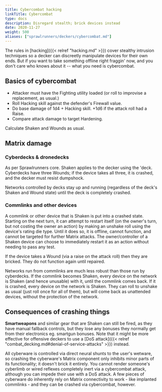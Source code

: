 ```yaml
---
title: Cybercombat hacking
linkTitle: Cybercombat
type: docs
description: Disregard stealth; brick devices instead
date: 2020-11-27
weight: 500
aliases: ["sprawlrunners/deckers/cybercombat.md"]
---
```


The rules in [hacking]({{< relref "hacking.md" >}}) cover stealthy intrusion techniques so a decker can discreetly manipulate devices for their own ends. But if you want to take something offline right fraggin' now, and you don't care who knows about it -- what you need is cybercombat.

## Basics of cybercombat

* Attacker must have the Fighting utility loaded (or roll to improvise a replacement, as usual.)
* Roll Hacking skill against the defender's Firewall value.
* Do base damage of 1d4 + Hacking skill. +1d6 if the attack roll had a Raise.
* Compare attack damage to target Hardening.

Calculate Shaken and Wounds as usual.

## Matrix damage

### Cyberdecks & dronedecks

As per Sprawlrunners core. Shaken applies to the decker using the 'deck. Cyberdecks have three Wounds; if the device takes all three, it is crashed, and the decker must resist dumpshock.

Networks controlled by decks stay up and running (regardless of the deck's Shaken and Wound state) until the deck is completely crashed.

### Commlinks and other devices

A commlink or other device that is Shaken is put into a crashed state. Starting on the next turn, it can attempt to restart itself (on the owner's turn, but not costing the owner an action) by making an unshake roll using the device's rating die type. Until it does so, it is offline, cannot function, and cannot be targeted for further Matrix attacks. The owner/controller of a Shaken device can choose to immediately restart it as an action without needing to pass any test.

If the device takes a Wound (via a raise on the attack roll) then they are bricked. They do not function again until repaired.

Networks run from commlinks are much less robust than those run by cyberdecks. If the commlink becomes Shaken, every device on the network is Shaken (and hence unusable) with it, until the commlink comes back. If it is crashed, every device on the network is Shaken. They can roll to unshake as usual (just roll once for all of them), but will come back as unattended devices, without the protection of the network.

## Consequences of crashing things

**Smartweapons** and similar gear that are Shaken can still be fired, as they have manual fallback controls, but they lose any bonuses they normally get from their electronics eg. smartgun bonuses. Note that it might be more effective for offensive deckers to use a [DoS attack]({{< relref "combat_decking.md#denial-of-service-attacks" >}}) instead.

All cyberware is controlled via direct neural shunts to the user's wetware, so crashing the cyberware's Matrix component only inhibits minor parts of its functionality; it doesn't brick it entirely. You cannot render someone's cyberlimb or wired reflexes completely inert via a cybercombat attack, although you can impede their use with a DoS attack. A few pieces of cyberware do inherently rely on Matrix connectivity to work - like implanted commlinks - and they can be crashed via cybercombat, however. 
